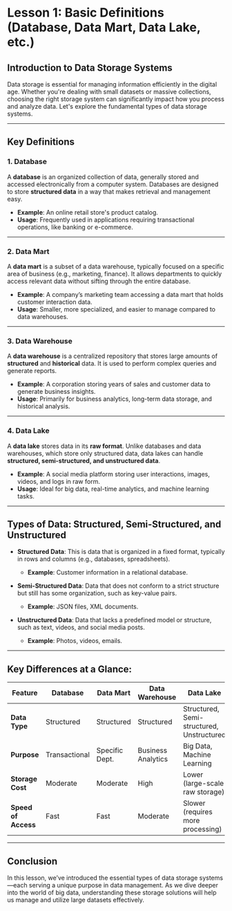 # Lesson 1: Basic Definitions (Database, Data Mart, Data Lake, etc.)


## Introduction to Data Storage Systems

Data storage is essential for managing information efficiently in the digital age. Whether you're dealing with small datasets or massive collections, choosing the right storage system can significantly impact how you process and analyze data. Let's explore the fundamental types of data storage systems.

---

## Key Definitions

### 1. **Database**
A **database** is an organized collection of data, generally stored and accessed electronically from a computer system. Databases are designed to store **structured data** in a way that makes retrieval and management easy.

- **Example**: An online retail store's product catalog.
- **Usage**: Frequently used in applications requiring transactional operations, like banking or e-commerce.

---

### 2. **Data Mart**
A **data mart** is a subset of a data warehouse, typically focused on a specific area of business (e.g., marketing, finance). It allows departments to quickly access relevant data without sifting through the entire database.

- **Example**: A company’s marketing team accessing a data mart that holds customer interaction data.
- **Usage**: Smaller, more specialized, and easier to manage compared to data warehouses.

---

### 3. **Data Warehouse**
A **data warehouse** is a centralized repository that stores large amounts of **structured** and **historical** data. It is used to perform complex queries and generate reports.

- **Example**: A corporation storing years of sales and customer data to generate business insights.
- **Usage**: Primarily for business analytics, long-term data storage, and historical analysis.

---

### 4. **Data Lake**
A **data lake** stores data in its **raw format**. Unlike databases and data warehouses, which store only structured data, data lakes can handle **structured, semi-structured, and unstructured data**.

- **Example**: A social media platform storing user interactions, images, videos, and logs in raw form.
- **Usage**: Ideal for big data, real-time analytics, and machine learning tasks.

---

## Types of Data: Structured, Semi-Structured, and Unstructured

- **Structured Data**: This is data that is organized in a fixed format, typically in rows and columns (e.g., databases, spreadsheets).
  - **Example**: Customer information in a relational database.
  
- **Semi-Structured Data**: Data that does not conform to a strict structure but still has some organization, such as key-value pairs.
  - **Example**: JSON files, XML documents.

- **Unstructured Data**: Data that lacks a predefined model or structure, such as text, videos, and social media posts.
  - **Example**: Photos, videos, emails.

---

## Key Differences at a Glance:

| Feature            | Database       | Data Mart       | Data Warehouse | Data Lake         |
|--------------------|----------------|-----------------|----------------|-------------------|
| **Data Type**       | Structured     | Structured      | Structured      | Structured, Semi-structured, Unstructured |
| **Purpose**         | Transactional  | Specific Dept.  | Business Analytics | Big Data, Machine Learning |
| **Storage Cost**    | Moderate       | Moderate        | High            | Lower (large-scale raw storage) |
| **Speed of Access** | Fast           | Fast            | Moderate        | Slower (requires more processing) |

---

## Conclusion
In this lesson, we’ve introduced the essential types of data storage systems—each serving a unique purpose in data management. As we dive deeper into the world of big data, understanding these storage solutions will help us manage and utilize large datasets effectively.